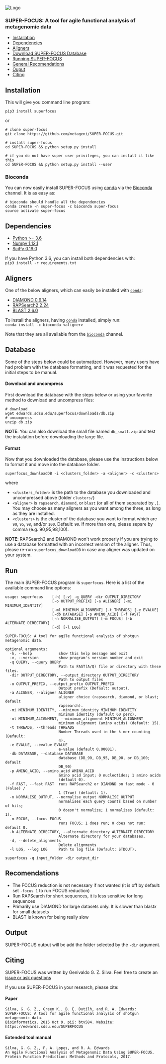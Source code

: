 ![](logo/superfocus_logo_small.png "Logo")

### SUPER-FOCUS: A tool for agile functional analysis of metagenomic data
* [Installation](#installation)
* [Dependencies](#dependencies)
* [Aligners](#aligners)
* [Download SUPER-FOCUS Database](#database)
* [Running SUPER-FOCUS](#run)
* [General Recomendations](#recomendations)
* [Ouput](#output)
* [Citing](#citing)


## Installation
This will give you command line program:

	pip3 install superfocus

or

	# clone super-focus
	git clone https://github.com/metageni/SUPER-FOCUS.git

	# install super-focus
	cd SUPER-FOCUS && python setup.py install

	# if you do not have super user privileges, you can install it like this
	cd SUPER-FOCUS && python setup.py install --user

### Bioconda
You can now easily install SUPER-FOCUS using [conda](https://conda.io) via the
[Bioconda](https://bioconda.github.io/) channel. It is as easy as:

    # bioconda should handle all the dependencies
    conda create -n super-focus -c bioconda super-focus
	source activate super-focus

## Dependencies
- [Python >= 3.6](http://www.python.org/download)
- [Numpy 1.12.1](https://github.com/numpy/numpy)
- [SciPy 0.19.0](https://github.com/scipy/scipy)  

If you have Python 3.6, you can install both dependencies with:  
`pip3 install -r requirements.txt`

## Aligners
One of the below aligners, which can easily be installed with [`conda`](https://conda.io/docs/):
- [DIAMOND 0.9.14](http://ab.inf.uni-tuebingen.de/software/diamond)
- [RAPSearch2 2.24](http://rapsearch2.sourceforge.net)
- [BLAST 2.6.0](https://blast.ncbi.nlm.nih.gov/Blast.cgi?CMD=Web&PAGE_TYPE=BlastDocs&DOC_TYPE=Download)

To install the aligners, having [`conda`](https://conda.io/docs/installation.html) installed, simply run:  
 `conda install -c bioconda <aligner>`

 Note that they are all available from the [`bioconda`](https://bioconda.github.io/) channel.

## Database

Some of the steps below could be automatized. However, many users have had problem with the database formatting, and it was requested for the initial steps to be manual.

#### Download and uncompress
First download the database with the steps below or using your favorite method to download and uncompress files:
```
# download
wget edwards.sdsu.edu/superfocus/downloads/db.zip
# uncompress
unzip db.zip
```
**NOTE**: You can also download the small file named `db_small.zip` and test the instalation before downloading the large file.

#### Format
Now that you downloaded the database, please use the instructions below to format it and move into the database folder.
```
superfocus_downloadDB -i <clusters_folder> -a <aligner> -c <clusters>
```
where
- `<clusters_folder>` is the path to the database you downloaded and uncompressed above (folder `clusters/`)
- `<aligner>` is `rapsearch`, `diamond`, or `blast` (or all of them separated by `,`). You
may choose as many aligners as you want among the three, as long as they are
installed.
- `<clusters>` is the cluster of the database you want to format which are `90`, `95`, `98`, and/or `100`. Default: `90`. If more than one, please separe by comma (e.g. 90,95,98,100).

**NOTE**: RAPSearch2 and DIAMOND won't work properly if you are trying to use a
database formatted with an incorrect version of the aligner. Thus, please
re-run `superfocus_downloadDB` in case any aligner was updated on your
system.


## Run
The main SUPER-FOCUS program is `superfocus`. Here is a list of the
available command line options:

    usage: superfocus    [-h] [-v] -q QUERY -dir OUTPUT_DIRECTORY
                         [-o OUTPUT_PREFIX] [-a ALIGNER] [-mi MINIMUM_IDENTITY]
                         [-ml MINIMUM_ALIGNMENT] [-t THREADS] [-e EVALUE]
                         [-db DATABASE] [-p AMINO_ACID] [-f FAST]
                         [-n NORMALISE_OUTPUT] [-m FOCUS] [-b ALTERNATE_DIRECTORY]
                         [-d] [-l LOG]

    SUPER-FOCUS: A tool for agile functional analysis of shotgun metagenomic data.

    optional arguments:
      -h, --help            show this help message and exit
      -v, --version         show program's version number and exit
      -q QUERY, --query QUERY
                            Path to FAST(A/Q) file or directory with these files.
      -dir OUTPUT_DIRECTORY, --output_directory OUTPUT_DIRECTORY
                            Path to output files
      -o OUTPUT_PREFIX, --output_prefix OUTPUT_PREFIX
                            Output prefix (Default: output).
      -a ALIGNER, --aligner ALIGNER
                            aligner choice (rapsearch, diamond, or blast; default
                            rapsearch).
      -mi MINIMUM_IDENTITY, --minimum_identity MINIMUM_IDENTITY
                            minimum identity (default 60 perc).
      -ml MINIMUM_ALIGNMENT, --minimum_alignment MINIMUM_ALIGNMENT
                            minimum alignment (amino acids) (default: 15).
      -t THREADS, --threads THREADS
                            Number Threads used in the k-mer counting (Default:
                            4).
      -e EVALUE, --evalue EVALUE
                            e-value (default 0.00001).
      -db DATABASE, --database DATABASE
                            database (DB_90, DB_95, DB_98, or DB_100; default
                            DB_90)
      -p AMINO_ACID, --amino_acid AMINO_ACID
                            amino acid input; 0 nucleotides; 1 amino acids
                            (default 0).
      -f FAST, --fast FAST  runs RAPSearch2 or DIAMOND on fast mode - 0 (False) /
                            1 (True) (default: 1).
      -n NORMALISE_OUTPUT, --normalise_output NORMALISE_OUTPUT
                            normalises each query counts based on number of hits;
                            0 doesn't normalize; 1 normalizes (default: 1).
      -m FOCUS, --focus FOCUS
                            runs FOCUS; 1 does run; 0 does not run: default 0.
      -b ALTERNATE_DIRECTORY, --alternate_directory ALTERNATE_DIRECTORY
                            Alternate directory for your databases.
      -d, --delete_alignments
                            Delete alignments
      -l LOG, --log LOG     Path to log file (Default: STDOUT).

    superfocus -q input_folder -dir output_dir

## Recomendations
- The FOCUS reduction is not necessary if not wanted (it is off by default: set `-focus 1` to run FOCUS reduction)
- Run RAPSearch for short sequences, it is less sensitive for long sequences
- Primarily use DIAMOND for large datasets only. It is slower than blastx for small datasets
- BLAST is known for being really slow

## Output
SUPER-FOCUS output will be add the folder selected by the `-dir` argument.

## Citing
SUPER-FOCUS was written by Genivaldo G. Z. Silva. Feel free to create an [issue or ask questions](https://github.com/metageni/SUPER-FOCUS/issues)

If you use SUPER-FOCUS in your research, please cite:

#### Paper

    Silva, G. G. Z., Green K., B. E. Dutilh, and R. A. Edwards:
    SUPER-FOCUS: A tool for agile functional analysis of shotgun metagenomic data.
	Bioinformatics. 2015 Oct 9. pii: btv584. Website: https://edwards.sdsu.edu/SUPERFOCUS

#### Extended tool manual
    Silva, G. G. Z., F. A. Lopes, and R. A. Edwards
    An Agile Functional Analysis of Metagenomic Data Using SUPER-FOCUS.
	Protein Function Prediction: Methods and Protocols, 2017.
